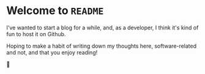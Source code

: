 # Welcome to `README`

I've wanted to start a blog for a while, and, as a developer, I think it's kind of fun to host it on Github.

Hoping to make a habit of writing down my thoughts here, software-related and not, and that you enjoy reading!

👋
